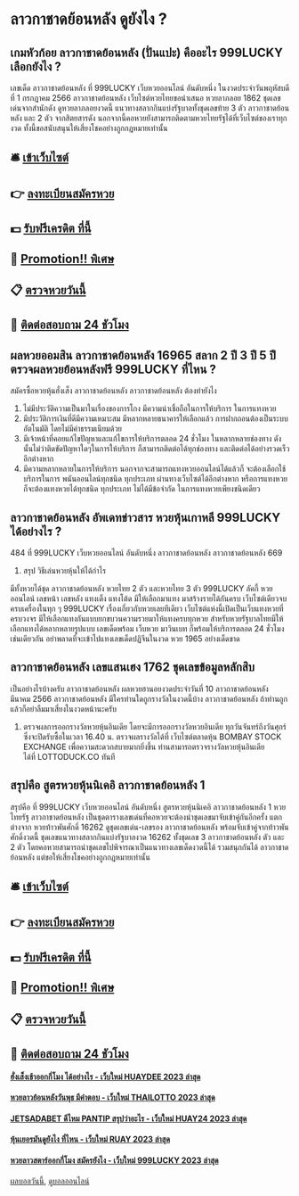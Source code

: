 # ลาวกาชาดย้อนหลัง ดูยังไง ?
## เกมหัวก้อย ลาวกาชาดย้อนหลัง (ปั่นแปะ) คืออะไร 999LUCKY เลือกยังไง ?
เลขเด็ด ลาวกาชาดย้อนหลัง ที่ 999LUCKY เว็บหวยออนไลน์ อันดับหนึ่ง ในงวดประจำวันพฤหัสบดีที่ 1 กรกฎาคม 2566 ลาวกาชาดย้อนหลัง เว็บไซต์หวยไทยขอนำเสนอ หวยลาภลอย 1862 ชุดเลขเด่นจากสำนักดัง ดูหวยลาภลอยงวดนี้ แนวทางสลากกินแบ่งรัฐบาลทั้งชุดเลขท้าย 3 ตัว ลาวกาชาดย้อนหลัง และ 2 ตัว จากสิตยสารดัง นอกจากนี้คอหวยยังสามารถติดตามหวยไทยรัฐได้ที่เว็บไซต์ของเราทุกงวด ทั้งนี้ขอสนับสนุนให้เสี่ยงโชคอย่างถูกกฎหมายเท่านั้น

## 🛎 [เข้าเว็บไซต์](https://bit.ly/3BG5bNw)
## 👉 [ลงทะเบียนสมัครหวย](https://bit.ly/3BG5bNw)
## 💵 [รับฟรีเครดิต ที่นี้](https://bit.ly/3C3mvgS)
## 👑 [Promotion!! พิเศษ](https://bit.ly/3C3mvgS)
## 📋 [ตรวจหวยวันนี้](https://bit.ly/3C3mvgS)
## 📱 [ติดต่อสอบถาม 24 ชัวโมง](https://bit.ly/3C3mvgS)

## ผลหวยออมสิน ลาวกาชาดย้อนหลัง 16965 สลาก 2 ปี 3 ปี 5 ปี ตรวจผลหวยย้อนหลังฟรี 999LUCKY ที่ไหน ?
สมัครซื้อหวยหุ้นฮั่งเส็ง ลาวกาชาดย้อนหลัง ลาวกาชาดย้อนหลัง ต้องทำยังไง
1. ไม่มีประวัติความเป็นมาในเรื่องของการโกง มีความน่าเชื่อถือในการให้บริการ ในการแทงหวย
2. มีประวัติการเงินที่ดีมีความเหมาะสม มีหลากหลายธนาคารให้เลือกแล้ว การฝากถอนต้องเป็นระบบอัตโนมัติ โดยไม่มีค่าธรรมเนียมด้วย
3. มีเจ้าหน้าที่คอยแก้ไขปัญหาและแก้ไขการให้บริการตลอด 24 ชั่วโมง ในหลากหลายช่องทาง ดังนั้นไม่ว่าติดขัดปัญหาใดๆในการให้บริการ ก็สามารถติดต่อได้ทุกช่องทาง และติดต่อได้อย่างรวดเร็วอีกต่างหาก
4. มีความหลากหลายในการให้บริการ นอกจากจะสามารถแทงหวยออนไลน์ได้แล้วก็ จะต้องเลือกใช้บริการในการ พนันออนไลน์ทุกชนิด ทุกประเภท ผ่านทางเว็บไซต์ได้อีกต่างหาก หรือการแทงหวยก็จะต้องแทงหวยได้ทุกชนิด ทุกประเภท ไม่ได้มีข้อจำกัด ในการแทงหวยเพียงชนิดเดียว

## ลาวกาชาดย้อนหลัง อัพเดทข่าวสาร หวยหุ้นเกาหลี 999LUCKY ได้อย่างไร ?
484 ที่ 999LUCKY เว็บหวยออนไลน์ อันดับหนึ่ง ลาวกาชาดย้อนหลัง ลาวกาชาดย้อนหลัง 669
1. สรุป วิธีเล่นหวยหุ้นให้ได้กําไร

มีทั้งหวยได้ชุด ลาวกาชาดย้อนหลัง หวยไทย 2 ตัว และหวยไทย 3 ตัว 999LUCKY ลัคกี้ หวยออนไลน์ เลขหน้า เลขหลัง แทงเต็ง แทงโต้ด มีให้เลือกมาแทง มาสร้างรายได้กันครบ เว็บไซต์เดียวจบครบเครื่องในทุก ๆ 999LUCKY เรื่องเกี่ยวกับหวยเลยทีเดียว
เว็บไซต์แห่งนี้เปิดเป็นเว็บแทงหวยที่ครบวงจร มีให้เลือกแทงกันแบบยกขบวนความรวยมาให้แทงครบทุกหวย สำหรับหวยรัฐบาลไทยมีให้เลือกแทงได้หลากหลายรูปแบบ
เลขเด็ดพร้อม เว็บหวย มาวินเบท ก็พร้อมให้บริการตลอด 24 ชั่วโมงเช่นเดียวกัน อย่าพลาดที่จะเข้าไปแทงเลขเด็ดปฏิจีนในงวด หวย 1965 อย่างเด็ดขาด

## ลาวกาชาดย้อนหลัง เลขแสนเฮง 1762 ชุดเลขข้อมูลหลักสิบ
เป็นอย่างไรบ้างครับ ลาวกาชาดย้อนหลัง ผลหวยฮานอยงวดประจำวันที่ 10 ลาวกาชาดย้อนหลัง มีนาคม 2566 ลาวกาชาดย้อนหลัง มีใครท่านใดถูกรางวัลในงวดนี้บ้าง ลาวกาชาดย้อนหลัง ถ้าท่านถูกแล้วก็อย่าลืมมาเสี่ยงในงวดหน้านะครับ
1. ตรวจผลการออกรางวัลหวยหุ้นอินเดีย โดยจะมีการออกรางวัลหวยอินเดีย ทุกวันจันทร์ถึงวันศุกร์ ซึ่งจะปิดรับซื้อในเวลา 16.40 น. ตรวจผลรางวัลได้ที่ เว็บไซต์ตลาดหุ้น BOMBAY STOCK EXCHANGE เพื่อความสะดวกสบายมากยิ่งขึ้น ท่านสามารถตรวจรางวัลหวยหุ้นอินเดีย ได้ที่ LOTTODUCK.CO ทันที

## สรุปคือ สูตรหวยหุ้นนิเคอิ ลาวกาชาดย้อนหลัง 1
สรุปคือ ที่ 999LUCKY เว็บหวยออนไลน์ อันดับหนึ่ง สูตรหวยหุ้นนิเคอิ ลาวกาชาดย้อนหลัง 1 หวยไทยรัฐ ลาวกาชาดย้อนหลัง เป็นชุดตารางเลขเด่นที่คอหวยจะต้องนำชุดเลขมาจับเข้าคู่กันอีกครั้ง แตกต่างจาก หวยท้าวพันศักดิ์ 16262 ดูชุดเลขเด่น-เลขรอง ลาวกาชาดย้อนหลัง พร้อมจับเข้าคู่จากท้าวพันศักดิ์งวดนี้ ชุดเลขแนวทางสลากกินแบ่งรัฐบาลงวด 16262 ทั้งชุดเลข 3 ลาวกาชาดย้อนหลัง ตัว และ 2 ตัว โดยคอหวยสามารถนำชุดเลขไปพิจารณาเป็นแนวทางเลขเด็ดงวดนี้ได้ รวมสนุกกันได้ ลาวกาชาดย้อนหลัง แต่ขอให้เสี่ยงโชคอย่างถูกกฎหมายเท่านั้น

## 🛎 [เข้าเว็บไซต์](https://bit.ly/3BG5bNw)
## 👉 [ลงทะเบียนสมัครหวย](https://bit.ly/3BG5bNw)
## 💵 [รับฟรีเครดิต ที่นี้](https://bit.ly/3C3mvgS)
## 👑 [Promotion!! พิเศษ](https://bit.ly/3C3mvgS)
## 📋 [ตรวจหวยวันนี้](https://bit.ly/3C3mvgS)
## 📱 [ติดต่อสอบถาม 24 ชัวโมง](https://bit.ly/3C3mvgS)

#### [ฮั่งเส็งเช้าออกกี่โมง ได้อย่างไร - เว็บใหม่ HUAYDEE 2023 ล่าสุด](https://atom.io/themes/ฮั่งเส็งเช้าออกกี่โมง%20ได้อย่างไร%20-%20เว็บใหม่%20huaydee%202023%20ล่าสุด)
#### [หวยลาวย้อนหลังวันพุธ มีคำตอบ - เว็บใหม่ THAILOTTO 2023 ล่าสุด](https://atom.io/themes/หวยลาวย้อนหลังวันพุธ%20มีคำตอบ%20-%20เว็บใหม่%20thailotto%202023%20ล่าสุด)
#### [JETSADABET ดีไหม PANTIP สรุปว่าอะไร - เว็บใหม่ HUAY24 2023 ล่าสุด](https://atom.io/themes/jetsadabet%20ดีไหม%20pantip%20สรุปว่าอะไร%20-%20เว็บใหม่%20huay24%202023%20ล่าสุด)
#### [หุ้นเยอรมันดูยังไง ที่ไหน - เว็บใหม่ RUAY 2023 ล่าสุด](https://atom.io/themes/หุ้นเยอรมันดูยังไง%20ที่ไหน%20-%20เว็บใหม่%20ruay%202023%20ล่าสุด)
#### [หวยลาวสตาร์ออกกี่โมง สมัครยังไง - เว็บใหม่ 999LUCKY 2023 ล่าสุด](https://atom.io/themes/หวยลาวสตาร์ออกกี่โมง%20สมัครยังไง%20-%20เว็บใหม่%20999lucky%202023%20ล่าสุด)

[ผลบอลวันนี้](https://siamsport.tv "ผลบอลวันนี้"), [ดูบอลออนไลน์](https://siamsport.tv/ดูบอลสด "ดูบอลออนไลน์")